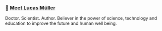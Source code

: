### :round_pushpin: [Meet Lucas Müller](https://www.lucasmuller.com)

Doctor. Scientist. Author. Believer in the power of science, technology and education to improve the future and human well being.

